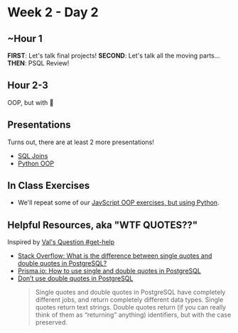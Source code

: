 # Week 2 - Day 2

## ~Hour 1

**FIRST**: Let's talk final projects!
**SECOND**: Let's talk all the moving parts...
**THEN**: PSQL Review!

## Hour 2-3

OOP, but with 🐍

## Presentations

Turns out, there are at least 2 more presentations!

* [SQL Joins](https://docs.google.com/presentation/d/1ty4X_BHb-4rNiLtuACPsv0OxXlAyJGjThfJyiO0JI-U/edit?usp=sharing)
* [Python OOP](https://docs.google.com/presentation/d/1oh-Bb836t5LixOopCjhpqsJSOe1IoDIOaetsAEPQBVc/edit?usp=sharing)

## In Class Exercises

* We'll repeat some of our [JavScript OOP exercises, but using Python](./IN_CLASS_WORK.md).

## Helpful Resources, aka "WTF QUOTES??"

Inspired by [Val's Question #get-help](https://carolinacodeschool.slack.com/archives/C05MR1ZEBC3/p1697069567798859)

* [Stack Overflow: What is the difference between single quotes and double quotes in PostgreSQL?](https://stackoverflow.com/questions/41396195/what-is-the-difference-between-single-quotes-and-double-quotes-in-postgresql)
* [Prisma.io: How to use single and double quotes in PostgreSQL](https://www.prisma.io/dataguide/postgresql/short-guides/quoting-rules)
* [Don’t use double quotes in PostgreSQL](https://lerner.co.il/2013/11/30/quoting-postgresql/)</br>
  > Single quotes and double quotes in PostgreSQL have completely different jobs, and return completely different data types.  Single quotes return text strings.  Double quotes return (if you can really think of them as “returning” anything) identifiers, but with the case preserved.